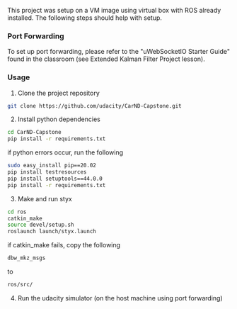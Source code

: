 This project was setup on a VM image using virtual box with ROS already installed. The following steps should help with setup.

### Port Forwarding
To set up port forwarding, please refer to the "uWebSocketIO Starter Guide" found in the classroom (see Extended Kalman Filter Project lesson).

### Usage

1. Clone the project repository
```bash
git clone https://github.com/udacity/CarND-Capstone.git
```

2. Install python dependencies
```bash
cd CarND-Capstone
pip install -r requirements.txt
```
if python errors occur, run the following

```bash
sudo easy_install pip==20.02
pip install testresources
pip install setuptools==44.0.0
pip install -r requirements.txt
```
3. Make and run styx
```bash
cd ros
catkin_make
source devel/setup.sh
roslaunch launch/styx.launch
```

if catkin_make fails, copy the following
```bash
dbw_mkz_msgs
```
to 
```bash
ros/src/
```

4. Run the udacity simulator (on the host machine using port forwarding)


